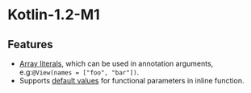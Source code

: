 # Kotlin-1.2-M1


## Features


- [Array literals], which can be used in annotation arguments, e.g:`@View(names = ["foo", "bar"])`.
- Supports [default values] for functional parameters in inline function.







[Array literals]: src/test/kotlin/com/holi/kotlin/features/AnnotationArrayLiteralsTest.kt#L10
[default values]: src/test/kotlin/com/holi/kotlin/features/InlineFunctionDefaultValueFunctionalParametersTest.kt#L38

